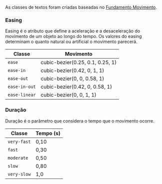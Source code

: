 As classes de textos foram criadas baseadas no [Fundamento Movimento](fundamentos-visuais/movimento).

### Easing

Easing é o atributo que define a aceleração e a desaceleração do movimento de um objeto ao longo do tempo. Os valores do easing determinam o quanto natural ou artificial o movimento parecerá.

| Classe        | Movimento                        |
| ------------- | -------------------------------- |
| `ease`        | cubic-bezier(0.25, 0.1, 0.25, 1) |
| `ease-in`     | cubic-bezier(0.42, 0, 1, 1)      |
| `ease-out`    | cubic-bezier(0, 0, 0.58, 1)      |
| `ease-in-out` | cubic-bezier(0.42, 0, 0.58, 1)   |
| `ease-linear` | cubic-bezier(0, 0, 1, 1)         |

### Duração

Duração é o parâmetro que considera o tempo que o movimento ocorre.

| Classe      | Tempo (s) |
| ----------- | --------- |
| `very-fast` | 0,10      |
| `fast`      | 0,30      |
| `moderate`  | 0,50      |
| `slow`      | 0,80      |
| `very-slow` | 1,0       |
